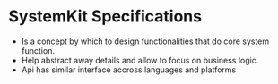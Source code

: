 # SystemKit Specifications
- Is a concept by which to design functionalities that do core system function.
- Help abstract away details and allow to focus on business logic.
- Api has similar interface accross languages and platforms
